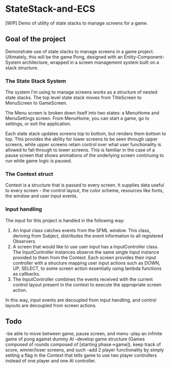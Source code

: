 # StateStack-and-ECS
[WIP] Demo of utility of state stacks to manage screens for a game.

## Goal of the project
Demonstrate use of state stacks to manage screens in a game project. Ultimately, this will be the game Pong, designed
with an Entity-Component-System architecture, wrapped in a screen management system built on a stack structure.

### The State Stack System
The system I'm using to manage screens works as a structure of nested state stacks. The top level state stack
moves from TitleScreen to MenuScreen to GameScreen. 

The Menu screen is broken down itself into two states: a MenuHome and MenuSettings screen. From MenuHome, you can
start a game, go to settings, or exit the application. 

Each state stack updates screens top to bottom, but renders them bottom to top. This provides the ability for lower
screens to be seen through upper screens, while upper screens retain control over what user functionality 
is allowed to fall through to lower screens. This is familiar in the case of a pause screen that shows animations
of the underlying screen continuing to run while game logic is paused.

### The Context struct
Context is a structure that is passed to every screen. It supplies data useful to every screen - the control layout,
the color scheme, resources like fonts, the window and user input events.

### Input handling
The input for this project is handled in the following way: 
1) An Input class catches events from the SFML window. This class, deriving from Subject, distributes the event 
   information to all registered Observers.
2) A screen that would like to use user input has a InputController class. The InputController instances observe
   the same single Input instance provided to them from the Context. Each screen provides their input controller
   with a structure mapping user input actions such as DOWN, UP, SELECT, to some screen action essentially using 
   lambda functions as callbacks.
3) The InputController combines the events received with the current control layout present in the context to
   execute the appropriate screen action.
   
In this way, input events are decoupled from input handling, and control layouts are decoupled from screen actions. 


## Todo
-be able to move between game, pause screen, and menu
-play an infinite game of pong against dummy AI
-develop game structure (Games composed of rounds composed of [starting phase->game]), keep track
 of score, winner/loser screens, and such
-add 2 player functionality by simply setting a flag in the Context that tells game to use two player controllers instead
 of one player and one AI controller.
